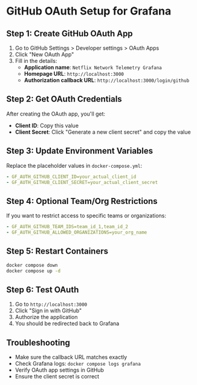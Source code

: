 # GitHub OAuth Setup for Grafana

## Step 1: Create GitHub OAuth App

1. Go to GitHub Settings > Developer settings > OAuth Apps
2. Click "New OAuth App"
3. Fill in the details:
   - **Application name**: `Netflix Network Telemetry Grafana`
   - **Homepage URL**: `http://localhost:3000`
   - **Authorization callback URL**: `http://localhost:3000/login/github`

## Step 2: Get OAuth Credentials

After creating the OAuth app, you'll get:
- **Client ID**: Copy this value
- **Client Secret**: Click "Generate a new client secret" and copy the value

## Step 3: Update Environment Variables

Replace the placeholder values in `docker-compose.yml`:

```yaml
- GF_AUTH_GITHUB_CLIENT_ID=your_actual_client_id
- GF_AUTH_GITHUB_CLIENT_SECRET=your_actual_client_secret
```

## Step 4: Optional Team/Org Restrictions

If you want to restrict access to specific teams or organizations:

```yaml
- GF_AUTH_GITHUB_TEAM_IDS=team_id_1,team_id_2
- GF_AUTH_GITHUB_ALLOWED_ORGANIZATIONS=your_org_name
```

## Step 5: Restart Containers

```bash
docker compose down
docker compose up -d
```

## Step 6: Test OAuth

1. Go to `http://localhost:3000`
2. Click "Sign in with GitHub"
3. Authorize the application
4. You should be redirected back to Grafana

## Troubleshooting

- Make sure the callback URL matches exactly
- Check Grafana logs: `docker compose logs grafana`
- Verify OAuth app settings in GitHub
- Ensure the client secret is correct